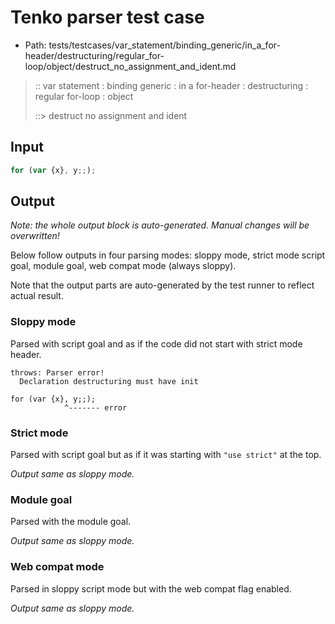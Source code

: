 # Tenko parser test case

- Path: tests/testcases/var_statement/binding_generic/in_a_for-header/destructuring/regular_for-loop/object/destruct_no_assignment_and_ident.md

> :: var statement : binding generic : in a for-header : destructuring : regular for-loop : object
>
> ::> destruct no assignment and ident

## Input


`````js
for (var {x}, y;;);
`````

## Output

_Note: the whole output block is auto-generated. Manual changes will be overwritten!_

Below follow outputs in four parsing modes: sloppy mode, strict mode script goal, module goal, web compat mode (always sloppy).

Note that the output parts are auto-generated by the test runner to reflect actual result.

### Sloppy mode

Parsed with script goal and as if the code did not start with strict mode header.

`````
throws: Parser error!
  Declaration destructuring must have init

for (var {x}, y;;);
            ^------- error
`````

### Strict mode

Parsed with script goal but as if it was starting with `"use strict"` at the top.

_Output same as sloppy mode._

### Module goal

Parsed with the module goal.

_Output same as sloppy mode._

### Web compat mode

Parsed in sloppy script mode but with the web compat flag enabled.

_Output same as sloppy mode._
